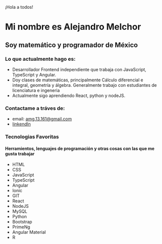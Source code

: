 ¡Hola a todos!

# Mi nombre es Alejandro Melchor

## Soy matemático y programador de México

### Lo que actualmente hago es:

 - Desarrollador Frontend independiente que trabaja con JavaScript, TypeScript y Angular.
 - Doy clases de matemáticas, principalmente Cálculo diferencial e integral, geometría y álgebra. Generalmente  trabajo con estudiantes de licenciatura e ingeneria
 - Actualmente sigo aprendiendo React, python y nodeJS.

### Contactame a tráves de:

- email: amg.13.161@gmail.com 
- [linkendIn](https://www.linkedin.com/in/alejandro-melchor-galv%C3%A1n-449211185)
 
 
 ### Tecnologias Favoritas
 
 #### Herramientos, lenguajes de programación  y otras cosas con las que me gusta trabajar
 - HTML
 - CSS
 - JavaScript
 - TypeScript
 - Angular
 - Ionic
 - GIT
 - React
 - NodeJS
 - MySQL
 - Python
 - Bootstrap
 - PrimeNg
 - Angular Material
 - R
 

